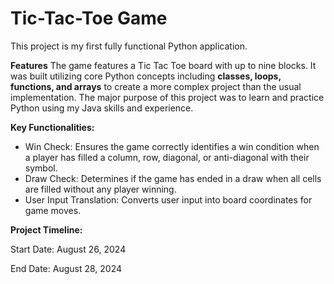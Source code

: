 # Tic-Tac-Toe Game

This project is my first fully functional Python application.

**Features**
The game features a Tic Tac Toe board with up to nine blocks. It was built utilizing core Python concepts including **classes, loops, functions, and arrays** to create a more complex project than the usual implementation. The major purpose of this project was to learn and practice Python using my Java skills and experience.

**Key Functionalities:**
  - Win Check: Ensures the game correctly identifies a win condition when a player has filled a column, row, diagonal, or anti-diagonal with their symbol.
  - Draw Check: Determines if the game has ended in a draw when all cells are filled without any player winning.
  - User Input Translation: Converts user input into board coordinates for game moves.


**Project Timeline:**

Start Date: August 26, 2024

End Date: August 28, 2024